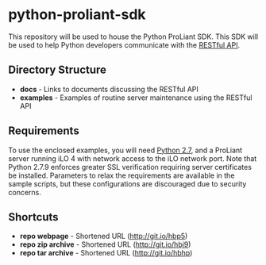 # python-proliant-sdk
This repository will be used to house the Python ProLiant SDK.  This SDK will be used to help Python developers communicate with the [RESTful API](http://hp.com/go/restfulapi).

## Directory Structure
- **docs**  -   Links to documents discussing the RESTful API
- **examples**  -  Examples of routine server maintenance using the RESTful API

## Requirements
To use the enclosed examples, you will need [Python 2.7](https://www.python.org/downloads/), and a ProLiant server running iLO 4 with network access  to the iLO network port.  Note that Python 2.7.9 enforces greater SSL verification requiring server certificates be installed.  Parameters to relax the requirements are available in the sample scripts, but these configurations are discouraged due to security concerns.

## Shortcuts
- **repo webpage** - Shortened URL (http://git.io/hbp5) <div data-long-uri="https://github.com/HewlettPackard/python-proliant-sdk"></div>
- **repo zip archive** - Shortened URL (http://git.io/hbj9) <div data-long-uri="https://github.com/HewlettPackard/python-proliant-sdk/zipball/master"></div>
- **repo tar archive** - Shortened URL (http://git.io/hbhp) <div data-long-uri="https://github.com/HewlettPackard/python-proliant-sdk/tarball/master"></div>
